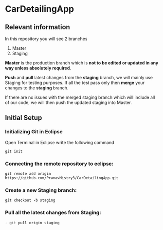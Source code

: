 # CarDetailingApp

## Relevant information

In this repository you will see 2 branches
1. Master
2. Staging

**Master** is the production branch which is **not to be edited or updated in any way unless absolutely required**.

**Push** and **pull** latest changes from the **staging** branch, we will mainly use Staging for testing purposes. If all the test pass only then **merge** your changes to the **staging** branch.

If there are no issues with the merged staging branch which will include all of our code, we will then push the updated staging into Master.

## Initial Setup

### Initializing Git in Eclipse
Open Terminal in Eclipse
write the following command
```
git init
```
### Connecting the remote repository to eclipse:
```
git remote add origin https://github.com/PranavMistry3/CarDetailingApp.git
```

### Create a new Staging branch:
```
git checkout -b staging
```

### Pull all the latest changes from Staging:
```
- git pull origin staging
```
